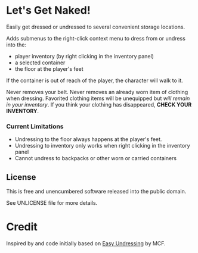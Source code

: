 # Let's Get Naked!

Easily get dressed or undressed to several convenient storage locations.

Adds submenus to the right-click context menu to dress from or undress
into the:

 - player inventory (by right clicking in the inventory panel)
 - a selected container
 - the floor at the player's feet

If the container is out of reach of the player, the character will walk to it.

Never removes your belt. Never removes an already worn item of
clothing when dressing. Favorited clothing items will be unequipped
but _will remain in your inventory_. If you think your clothing has
disappeared, **CHECK YOUR INVENTORY**.


### Current Limitations

 - Undressing to the floor always happens at the player's feet.
 - Undressing to inventory only works when right clicking in the inventory panel
 - Cannot undress to backpacks or other worn or carried containers

## License

This is free and unencumbered software released into the public domain.

See UNLICENSE file for more details.

# Credit

Inspired by and code initially based on [Easy Undressing](https://steamcommunity.com/sharedfiles/filedetails/?id=2275103198) by MCF.
